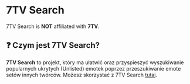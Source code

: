 # 7TV Search

7TV Search is **NOT** affiliated with **7TV**.

## ❓ Czym jest 7TV Search?
**7TV Search** to projekt, który ma ułatwić oraz przyspieszyć wyszukiwanie popularnych ukrytych (Unlisted) emotek poprzez przeszukiwanie emote setów innych twórców.
Możesz skorzystać z 7TV Search [tutaj](https://mxgic1337.xyz/7tv-search).